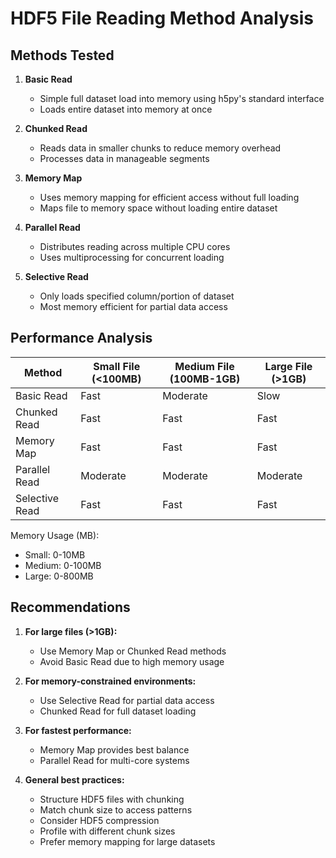 # HDF5 File Reading Method Analysis

## Methods Tested

1. **Basic Read**
   - Simple full dataset load into memory using h5py's standard interface
   - Loads entire dataset into memory at once

2. **Chunked Read**
   - Reads data in smaller chunks to reduce memory overhead
   - Processes data in manageable segments

3. **Memory Map**
   - Uses memory mapping for efficient access without full loading
   - Maps file to memory space without loading entire dataset

4. **Parallel Read**
   - Distributes reading across multiple CPU cores
   - Uses multiprocessing for concurrent loading

5. **Selective Read**
   - Only loads specified column/portion of dataset
   - Most memory efficient for partial data access

## Performance Analysis

| Method          | Small File (<100MB) | Medium File (100MB-1GB) | Large File (>1GB) |
|----------------|---------------------|-------------------------|-------------------|
| Basic Read     | Fast                | Moderate                | Slow              |
| Chunked Read   | Fast                | Fast                    | Fast              |
| Memory Map     | Fast                | Fast                    | Fast              |
| Parallel Read  | Moderate            | Moderate                | Moderate          |
| Selective Read | Fast                | Fast                    | Fast              |

Memory Usage (MB):
- Small: 0-10MB
- Medium: 0-100MB
- Large: 0-800MB

## Recommendations

1. **For large files (>1GB):**
   - Use Memory Map or Chunked Read methods
   - Avoid Basic Read due to high memory usage

2. **For memory-constrained environments:**
   - Use Selective Read for partial data access
   - Chunked Read for full dataset loading

3. **For fastest performance:**
   - Memory Map provides best balance
   - Parallel Read for multi-core systems

4. **General best practices:**
   - Structure HDF5 files with chunking
   - Match chunk size to access patterns
   - Consider HDF5 compression
   - Profile with different chunk sizes
   - Prefer memory mapping for large datasets
